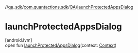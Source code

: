 //[qa_sdk](../../../index.md)/[com.quantactions.sdk](../index.md)/[QA](index.md)/[launchProtectedAppsDialog](launch-protected-apps-dialog.md)

# launchProtectedAppsDialog

[androidJvm]\
open fun [launchProtectedAppsDialog](launch-protected-apps-dialog.md)(context: [Context](https://developer.android.com/reference/kotlin/android/content/Context.html))

